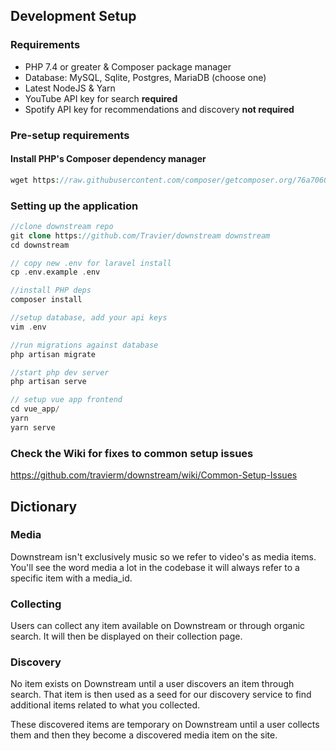 ## Development Setup

### Requirements

- PHP 7.4 or greater & Composer package manager
- Database: MySQL, Sqlite, Postgres, MariaDB (choose one)
- Latest NodeJS & Yarn
- YouTube API key for search **required**
- Spotify API key for recommendations and discovery **not required**

### Pre-setup requirements

#### Install PHP's Composer dependency manager

```php
wget https://raw.githubusercontent.com/composer/getcomposer.org/76a7060ccb93902cd7576b67264ad91c8a2700e2/web/installer -O - -q | php -- --quiet
```

### Setting up the application

```php
//clone downstream repo
git clone https://github.com/Travier/downstream downstream
cd downstream

// copy new .env for laravel install
cp .env.example .env

//install PHP deps
composer install

//setup database, add your api keys
vim .env

//run migrations against database
php artisan migrate

//start php dev server
php artisan serve

// setup vue app frontend
cd vue_app/
yarn
yarn serve
```

### Check the Wiki for fixes to common setup issues

https://github.com/travierm/downstream/wiki/Common-Setup-Issues

## Dictionary

### **Media**

Downstream isn't exclusively music so we refer to video's as media items. You'll see the word media a lot in the codebase it will always refer to a specific item with a media_id.

### **Collecting**

Users can collect any item available on Downstream or through organic search. It will then be displayed on their collection page.

### **Discovery**

No item exists on Downstream until a user discovers an item through search. That item is then used as a seed for our discovery service to find additional items related to what you collected.

These discovered items are temporary on Downstream until a user collects them and then they become a discovered media item on the site.
